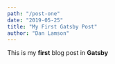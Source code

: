 ```yaml
---
path: "/post-one"
date: "2019-05-25"
title: "My First Gatsby Post"
author: "Dan Lamson"
---
```

This is my **first** blog post in __Gatsby__

